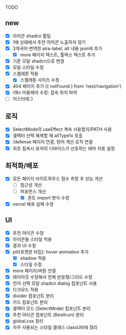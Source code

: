 TODO

## new

- [x] 아이콘 shadcn 툴팁
- [x] 1배 상태에서 추천 아이콘 노출하지 않기
- [x] 3개국어 번역한 aira-label, alt 내용 json에 추가
  - [x] more 페이지 텍스트, 툴박스 텍스트 추가
- [x] 기존 모달 shadcn으로 변경
- [x] 모달 스타일 수정
- [x] 스켈레톤 적용
  - [x] 스켈레톤 사이즈 수정
- [x] 404 페이지 추가 ({ notFound } from 'next/navigation')
- [x] i18n 미들웨어 수정: 접속 위치 파악
- [ ] 이스터에그

## 로직

- [x] SelectMode의 useEffect 계속 사용할지/PATH 사용
- [x] 셀렉터 선택 해제할 때 allType1x 호출
- [x] /defense 페이지 연결, 방어 계산 로직 연결
- [x] 최초 접속시 유저의 디바이스가 선호하는 테마 자동 설정

## 최적화/배포

- [x] 모든 페이지 라이트하우스 점수 측정 후 성능 개선
  - [ ] 접근성 개선
  - [ ] 퍼포먼스 개선
    - [x] 폰트 import 방식 수정
- [x] vercel 배포 실패 수정

## UI

- [x] 추천 아이콘 수정
- [x] 아이콘들 스타일 적용
- [x] 결과 UI 수정
- [x] pill(포켓몬 타입): hover animation 추가
  - [x] shadow 적용
  - [x] 스타일 수정
- [x] more 페이지/버튼 연결
- [x] 레이아웃 수정해서 전체 반응형/그리드 수정
- [x] 언어 선택 모달 shadcn dialog 컴포넌트 사용
- [x] 다크모드 적용
- [x] divider 컴포넌트 분리
- [x] 카드 컴포넌트 분리
- [x] 셀렉터 모드 (SelectMode) 컴포넌트 분리
- [x] 추천 아이콘 컴포넌트 (BestIcon) 분리
- [x] global.css 정리
- [x] 자주 사용되는 스타일 클래스 classUtil에 정리
